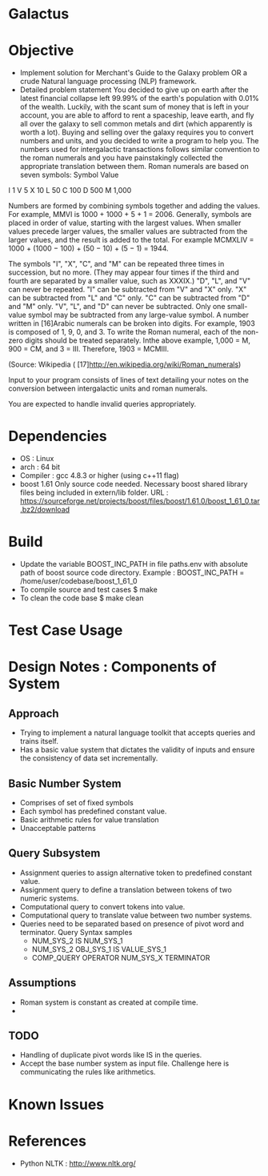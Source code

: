 Galactus
=========

# Objective #

  * Implement solution for Merchant's Guide to the Galaxy problem OR a crude Natural language processing (NLP) framework.
  * Detailed problem statement
  You decided to give up on earth after the latest financial collapse left 99.99% of the earth's population with 0.01% of the wealth. Luckily, with the scant sum of money that is left in your account, you are able to afford to rent a spaceship, leave earth, and fly all over the galaxy to sell common metals and dirt (which apparently is worth a lot).
  Buying and selling over the galaxy requires you to convert numbers and units, and you decided to write a program to help you.
  The numbers used for intergalactic transactions follows similar convention to the roman numerals and you have painstakingly collected the appropriate translation between them.
  Roman numerals are based on seven symbols:
  Symbol  Value

  I   1
  V   5 
  X  10
  L  50
  C  100
  D  500
  M  1,000

  Numbers are formed by combining symbols together and adding the values. For example, MMVI is 1000 + 1000 + 5 + 1 = 2006. Generally, symbols are placed in order of value, starting with the largest values. When smaller values precede larger values, the smaller values are subtracted from the larger values, and the result is added to the total. For example MCMXLIV = 1000 + (1000 − 100) + (50 − 10) + (5 − 1) = 1944.

  The symbols "I", "X", "C", and "M" can be repeated three times in succession, but no more. (They may appear four times if the third and fourth are separated by a smaller value, such as XXXIX.) "D", "L", and "V" can never be repeated.
  "I" can be subtracted from "V" and "X" only. "X" can be subtracted from "L" and "C" only. "C" can be subtracted from "D" and "M" only. "V", "L", and "D" can never be subtracted.
  Only one small-value symbol may be subtracted from any large-value symbol.
  A number written in [16]Arabic numerals can be broken into digits. For example, 1903 is composed of 1, 9, 0, and 3. To write the Roman numeral, each of the non-zero digits should be treated separately. Inthe above example, 1,000 = M, 900 = CM, and 3 = III. Therefore, 1903 = MCMIII.

  (Source: Wikipedia ( [17]http://en.wikipedia.org/wiki/Roman_numerals)

   Input to your program consists of lines of text detailing your notes on the conversion between intergalactic units and roman numerals.

   You are expected to handle invalid queries appropriately.

# Dependencies #
 * OS : Linux
 * arch : 64 bit
 * Compiler : gcc 4.8.3 or higher (using c++11 flag)
 * boost 1.61
   Only source code needed. Necessary boost shared library files being included in extern/lib folder. 
   URL : https://sourceforge.net/projects/boost/files/boost/1.61.0/boost_1_61_0.tar.bz2/download 

# Build #
 * Update the variable BOOST_INC_PATH in file paths.env with absolute path of boost source code directory. 
   Example : BOOST_INC_PATH = /home/user/codebase/boost_1_61_0
 * To compile source and test cases 
    $ make 
 * To clean the code base
    $ make clean

# Test Case Usage #

# Design Notes : Components of System #

## Approach ##
 + Trying to implement a natural language toolkit that accepts queries and trains
   itself. 
 + Has a basic value system that dictates the validity of inputs and ensure the 
   consistency of data set incrementally.

## Basic Number System ##
  - Comprises of set of fixed symbols
  - Each symbol has predefined constant value.
  - Basic arithmetic rules for value translation
  - Unacceptable patterns
 
## Query Subsystem ##
  - Assignment queries to assign alternative token to predefined constant value.
  - Assignment query to define a translation between tokens of two numeric systems.
  - Computational query to convert tokens into value.
  - Computational query to translate value between two number systems.
  - Queries need to be separated based on presence of pivot word and terminator.
    Query Syntax samples
     * NUM_SYS_2 IS NUM_SYS_1
     * NUM_SYS_2 OBJ_SYS_1 IS VALUE_SYS_1
     * COMP_QUERY OPERATOR NUM_SYS_X TERMINATOR
       
 
## Assumptions ##

 + Roman system is constant as created at compile time.
 + 
  
## TODO ##

* Handling of duplicate pivot words like IS in the queries.
* Accept the base number system as input file. Challenge here is communicating the rules like arithmetics.


# Known Issues #


# References #

* Python NLTK : http://www.nltk.org/
 
